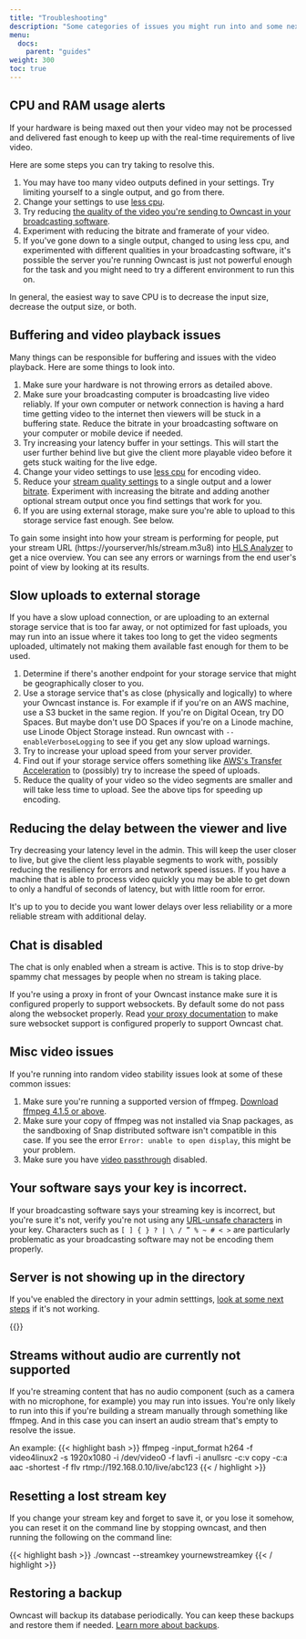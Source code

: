 ```yaml
---
title: "Troubleshooting"
description: "Some categories of issues you might run into and some next steps to help troubleshoot."
menu:
  docs:
    parent: "guides"
weight: 300
toc: true
---
```


## CPU and RAM usage alerts

If your hardware is being maxed out then your video may not be processed and delivered fast enough to keep up with the real-time requirements of live video.

Here are some steps you can try taking to resolve this.

1. You may have too many video outputs defined in your settings. Try limiting yourself to a single output, and go from there.
1. Change your settings to use [less cpu](/docs/encoding/#cpu-usage).
1. Try reducing [the quality of the video you're sending to Owncast in your broadcasting software](/docs/encoding/#how-you-configure-your-broadcasting-software-matters).
1. Experiment with reducing the bitrate and framerate of your video.
1. If you've gone down to a single output, changed to using less cpu, and experimented with different qualities in your broadcasting software, it's possible the server you're running Owncast is just not powerful enough for the task and you might need to try a different environment to run this on.

In general, the easiest way to save CPU is to decrease the input size, decrease the output size, or both.

## Buffering and video playback issues

Many things can be responsible for buffering and issues with the video playback. Here are some things to look into.

1. Make sure your hardware is not throwing errors as detailed above.
1. Make sure your broadcasting computer is broadcasting live video reliably. If your own computer or network connection is having a hard time getting video to the internet then viewers will be stuck in a buffering state. Reduce the bitrate in your broadcasting software on your computer or mobile device if needed.
1. Try increasing your latency buffer in your settings. This will start the user further behind live but give the client more playable video before it gets stuck waiting for the live edge.
1. Change your video settings to use [less cpu](/docs/encoding/#cpu-usage) for encoding video.
1. Reduce your [stream quality settings](/docs/configuration/#video-quality) to a single output and a lower [bitrate](/docs/encoding/#bitrate). Experiment with increasing the bitrate and adding another optional stream output once you find settings that work for you.
1. If you are using external storage, make sure you're able to upload to this storage service fast enough. See below.

To gain some insight into how your stream is performing for people, put your stream URL (https://yourserver/hls/stream.m3u8) into [HLS Analyzer](https://hlsanalyzer.com/) to get a nice overview. You can see any errors or warnings from the end user's point of view by looking at its results.

## Slow uploads to external storage

If you have a slow upload connection, or are uploading to an external storage service that is too far away, or not optimized for fast uploads, you may run into an issue where it takes too long to get the video segments uploaded, ultimately not making them available fast enough for them to be used.

1. Determine if there's another endpoint for your storage service that might be geographically closer to you.
1. Use a storage service that's as close (physically and logically) to where your Owncast instance is. For example if if you're on an AWS machine, use a S3 bucket in the same region. If you're on Digital Ocean, try DO Spaces. But maybe don't use DO Spaces if you're on a Linode machine, use Linode Object Storage instead. Run owncast with `--enableVerboseLogging` to see if you get any slow upload warnings.
1. Try to increase your upload speed from your server provider.
1. Find out if your storage service offers something like [AWS's Transfer Acceleration](https://docs.aws.amazon.com/AmazonS3/latest/dev/transfer-acceleration.html) to (possibly) try to increase the speed of uploads.
1. Reduce the quality of your video so the video segments are smaller and will take less time to upload. See the above tips for speeding up encoding.

## Reducing the delay between the viewer and live

Try decreasing your latency level in the admin. This will keep the user closer to live, but give the client less playable segments to work with, possibly reducing the resiliency for errors and network speed issues. If you have a machine that is able to process video quickly you may be able to get down to only a handful of seconds of latency, but with little room for error.

It's up to you to decide you want lower delays over less reliability or a more reliable stream with additional delay.

## Chat is disabled

The chat is only enabled when a stream is active. This is to stop drive-by spammy chat messages by people when no stream is taking place.

If you're using a proxy in front of your Owncast instance make sure it is configured properly to support websockets. By default some do not pass along the websocket properly. Read [your proxy documentation](/docs/sslproxies) to make sure websocket support is configured properly to support Owncast chat.

## Misc video issues

If you're running into random video stability issues look at some of these common issues:

1. Make sure you're running a supported version of ffmpeg. [Download ffmpeg 4.1.5 or above](https://ffmpeg.org/download.html).
1. Make sure your copy of ffmpeg was not installed via Snap packages, as the sandboxing of Snap distributed software isn't compatible in this case. If you see the error `Error: unable to open display`, this might be your problem.
1. Make sure you have [video passthrough](/docs/video/#video-passthrough) disabled.

## Your software says your key is incorrect.

If your broadcasting software says your streaming key is incorrect, but you're sure it's not, verify you're not using any [URL-unsafe characters](https://tools.ietf.org/html/rfc3986#section-2.1) in your key. Characters such as `[ ] { } ? | \ / ” % ~ # < >` are particularly problematic as your broadcasting software may not be encoding them properly.

## Server is not showing up in the directory

If you've enabled the directory in your admin setttings, [look at some next steps](/docs/directory/#if-your-server-is-not-showing-up-in-the-directory) if it's not working.

{{<versionsupport feature="owncast directory" version="0.0.3">}}

## Streams without audio are currently not supported

If you're streaming content that has no audio component (such as a camera with no microphone, for example) you may run into issues. You're only likely to run into this if you're building a stream manually through something like ffmpeg. And in this case you can insert an audio stream that's empty to resolve the issue.

An example:
{{< highlight bash >}}
ffmpeg -input_format h264 -f video4linux2 -s 1920x1080 -i /dev/video0 -f lavfi -i anullsrc -c:v copy -c:a aac -shortest -f flv rtmp://192.168.0.10/live/abc123
{{< / highlight >}}

## Resetting a lost stream key

If you change your stream key and forget to save it, or you lose it somehow, you can reset it on the command line by stopping owncast, and then running the following on the command line:

{{< highlight bash >}}
./owncast --streamkey yournewstreamkey
{{< / highlight >}}

## Restoring a backup

Owncast will backup its database periodically. You can keep these backups and restore them if needed. [Learn more about backups](/docs/backups).
